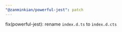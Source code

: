 ```yaml
---
"@zanminkian/powerful-jest": patch
---
```


fix(powerful-jest): rename `index.d.ts` to `index.d.cts`

